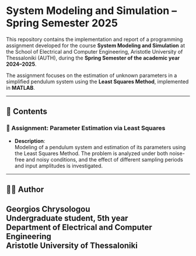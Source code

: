 
# System Modeling and Simulation – Spring Semester 2025

This repository contains the implementation and report of a programming assignment developed for the course **System Modeling and Simulation** at the School of Electrical and Computer Engineering, Aristotle University of Thessaloniki (AUTH), during the **Spring Semester of the academic year 2024–2025**.

The assignment focuses on the estimation of unknown parameters in a simplified pendulum system using the **Least Squares Method**, implemented in **MATLAB**.

---

## 📁 Contents

### 📝 Assignment: Parameter Estimation via Least Squares

- **Description**:  
  Modeling of a pendulum system and estimation of its parameters using the Least Squares Method. The problem is analyzed under both noise-free and noisy conditions, and the effect of different sampling periods and input amplitudes is investigated.  
---

## 👨‍🎓 Author

**Georgios Chrysologou**  
Undergraduate student, 5th year  
Department of Electrical and Computer Engineering  
Aristotle University of Thessaloniki
---
